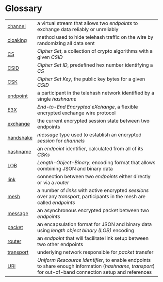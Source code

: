 # Glossary

|                 |        |
|-----------------|--------|
| [channel][]              | a virtual stream that allows two _endpoints_ to exchange data reliably or unreliably
| [cloaking][]             | method used to hide telehash traffic on the wire by randomizing all data sent
| [CS][]                   | *Cipher Set*, a collection of crypto algorithms with a given _CSID_
| [CSID][]                 | *Cipher Set ID*, predefined hex number identifying a _CS_
| [CSK][]                  | *Cipher Set Key*, the public key bytes for a given _CSID_
| [endpoint][]             | a participant in the telehash network identified by a single _hashname_
| [E3X][]                  | *End-to-End Encrypted eXchange*, a flexible encrypted exchange wire protocol
| [exchange][]             | the current encrypted session state between two endpoints
| [handshake][]            | _message_ type used to establish an encrypted _session_ for _channels_
| [hashname][]             | an _endpoint_ identifier, calculated from all of its _CSKs_
| [LOB][]                  | *Length-Object-Binary*, encoding format that allows combining JSON and binary data
| [link][]                 | connection between two _endpoints_ either directly or via a _router_
| [mesh][]                 | a number of _links_ with active encrypted _sessions_ over any _transport_, participants in the mesh are called _endpoints_
| [message][]              | an asynchronous encrypted packet between two _endpoints_
| [packet][]               | an encapsulation format for JSON and binary data using _length object binary (LOB)_ encoding
| [router][]               | an _endpoint_ that will facilitate link setup between two other endpoints
| [transport][]            | underlying network responsible for _packet_ transfer
| [URI][]                  | *Uniform Rescource Identifier*, to enable endpoints to share enough information (_hashname_, _transport_) for out-of-band connection setup and references

[channel]: channels/
[cloaking]: e3x/cloaking.md
[CS]: e3x/cs/
[CSID]: e3x/cs/
[CSK]: e3x/cs/
[endpoint]: link.md
[E3X]: e3x/intro.md
[exchange]: e3x/exchange.md
[handshake]: e3x/handshake.md
[hashname]: hashname.md
[LOB]: lob.md
[link]: link.md
[mesh]: mesh.md
[message]: e3x/messages.md
[packet]: lob.md
[router]: routing.md
[transport]: transports/
[URI]: uri.md
